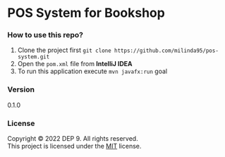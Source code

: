 # POS System for Bookshop

### How to use this repo?
1. Clone the project first `git clone https://github.com/milinda95/pos-system.git`
2. Open the `pom.xml` file from **IntelliJ IDEA**
3. To run this application execute `mvn javafx:run` goal

### Version
0.1.0

### License
Copyright &copy; 2022 DEP 9. All rights reserved. <br>
This project is licensed under the [MIT](LICENSE.txt) license. 